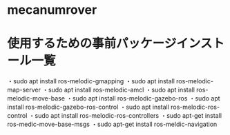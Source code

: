 # mecanumrover

# 使用するための事前パッケージインストール一覧
・sudo apt install ros-melodic-gmapping
・sudo apt install ros-melodic-map-server
・sudo apt install ros-melodic-amcl
・sudo apt install ros-melodic-move-base
・sudo apt install ros-melodic-gazebo-ros
・sudo apt install ros-melodic-gazebo-ros-control 
・sudo apt install ros-melodic-ros-control
・sudo apt install ros-melodic-ros-controllers
・sudo apt-get install ros-medic-move-base-msgs
・sudo apt-get install ros-meldic-navigation
